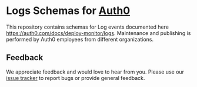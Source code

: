 # Logs Schemas for [Auth0](https://auth0.com)

This repository contains schemas for Log events documented here https://auth0.com/docs/deploy-monitor/logs. Maintenance and publishing is performed by Auth0 employees from different organizations.

## Feedback
We appreciate feedback and would love to hear from you. Please use our [issue tracker](https://github.com/auth0/auth0-log-schemas/issues) to report bugs or provide general feedback.
